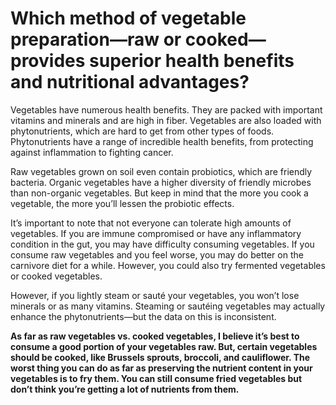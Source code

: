 # Which method of vegetable preparation—raw or cooked—provides superior health benefits and nutritional advantages?

Vegetables have numerous health benefits. They are packed with important vitamins and minerals and are high in fiber. Vegetables are also loaded with phytonutrients, which are hard to get from other types of foods. Phytonutrients have a range of incredible health benefits, from protecting against inflammation to fighting cancer.

Raw vegetables grown on soil even contain probiotics, which are friendly bacteria. Organic vegetables have a higher diversity of friendly microbes than non-organic vegetables. But keep in mind that the more you cook a vegetable, the more you’ll lessen the probiotic effects.

It’s important to note that not everyone can tolerate high amounts of vegetables. If you are immune compromised or have any inflammatory condition in the gut, you may have difficulty consuming vegetables. If you consume raw vegetables and you feel worse, you may do better on the carnivore diet for a while. However, you could also try fermented vegetables or cooked vegetables.

However, if you lightly steam or sauté your vegetables, you won’t lose minerals or as many vitamins. Steaming or sautéing vegetables may actually enhance the phytonutrients—but the data on this is inconsistent.

**As far as raw vegetables vs. cooked vegetables, I believe it’s best to consume a good portion of your vegetables raw. But, certain vegetables should be cooked, like Brussels sprouts, broccoli, and cauliflower. The worst thing you can do as far as preserving the nutrient content in your vegetables is to fry them. You can still consume fried vegetables but don’t think you’re getting a lot of nutrients from them.**